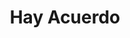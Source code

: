 ---
layout: post
title:  "Hay Acuerdo"
categories: project
img: img/projects/hayacuerdo.png
thumb: img/projects/thumbs/hayacuerdo-thumb.png
description: Este sitio se creó para democratizar los debates que actualmente se están dando en nuestro país sobre temas transversales y que impactan a la ciudadanía. Busca visibilizar la propuesta del Gobierno y compararla - en un lenguaje sencillo y ciudadano - con las posturas de diversos actores sociales, para informar a la ciudadanía sobre las discusiones actuales y fomentar una mayor participación en éstos.
site_url: http://hayacuerdo.ciudadanointeligente.org
status: activo
---